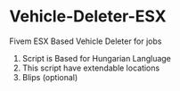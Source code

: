 # Vehicle-Deleter-ESX
Fivem ESX Based Vehicle Deleter for jobs

1. Script is Based for Hungarian Langluage
2. This script have extendable locations
3. Blips (optional)
